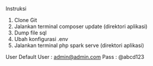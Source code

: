 Instruksi
1. Clone Git
2. Jalankan terminal composer update (direktori aplikasi)
3. Dump file sql
4. Ubah konfigurasi .env
5. Jalankan terminal php spark serve (direktori aplikasi)

User Default
User : admin@admin.com
Pass : @abcd123
